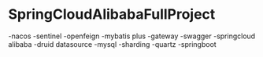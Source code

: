 # SpringCloudAlibabaFullProject

-nacos
-sentinel
-openfeign
-mybatis plus
-gateway
-swagger
-springcloud alibaba
-druid datasource
-mysql
-sharding
-quartz
-springboot
